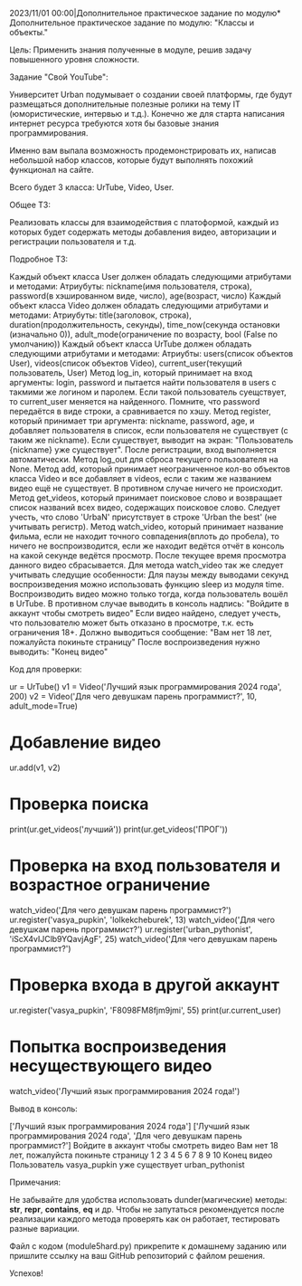 2023/11/01 00:00|Дополнительное практическое задание по модулю*
Дополнительное практическое задание по модулю: "Классы и объекты."


Цель: Применить знания полученные в модуле, решив задачу повышенного уровня сложности.


Задание "Свой YouTube":

Университет Urban подумывает о создании своей платформы, где будут размещаться дополнительные полезные ролики на тему IT (юмористические, интервью и т.д.). Конечно же для старта написания интернет ресурса требуются хотя бы базовые знания программирования.

Именно вам выпала возможность продемонстрировать их, написав небольшой набор классов, которые будут выполнять похожий функционал на сайте.

Всего будет 3 класса: UrTube, Video, User.

Общее ТЗ:

Реализовать классы для взаимодействия с платоформой, каждый из которых будет содержать методы добавления видео, авторизации и регистрации пользователя и т.д.

Подробное ТЗ:


Каждый объект класса User должен обладать следующими атрибутами и методами:
Атриубуты: nickname(имя пользователя, строка), password(в хэшированном виде, число), age(возраст, число)
Каждый объект класса Video должен обладать следующими атрибутами и методами:
Атриубуты: title(заголовок, строка), duration(продолжительность, секунды), time_now(секунда остановки (изначально 0)), adult_mode(ограничение по возрасту, bool (False по умолчанию))
Каждый объект класса UrTube должен обладать следующими атрибутами и методами:
 Атриубты: users(список объектов User), videos(список объектов Video), current_user(текущий пользователь, User)
Метод log_in, который принимает на вход аргументы: login, password и пытается найти пользователя в users с такмими же логином и паролем. Если такой пользователь суещствует, то current_user меняется на найденного. Помните, что password передаётся в виде строки, а сравнивается по хэшу.
Метод register, который принимает три аргумента: nickname, password, age, и добавляет пользователя в список, если пользователя не существует (с таким же nickname). Если существует, выводит на экран: "Пользователь {nickname} уже существует". После регистрации, вход выполняется автоматически.
Метод log_out для сброса текущего пользователя на None.
Метод add, который принимает неограниченное кол-во объектов класса Video и все добавляет в videos, если с таким же названием видео ещё не существует. В противном случае ничего не происходит.
Метод get_videos, который принимает поисковое слово и возвращает список названий всех видео, содержащих поисковое слово. Следует учесть, что слово 'UrbaN' присутствует в строке 'Urban the best' (не учитывать регистр).
Метод watch_video, который принимает название фильма, если не находит точного совпадения(вплоть до пробела), то ничего не воспроизводится, если же находит ведётся отчёт в консоль на какой секунде ведётся просмотр. После текущее время просмотра данного видео сбрасывается.
Для метода watch_video так же следует учитывать следущие особенности:
Для паузы между выводами секунд воспроизведения можно использовать функцию sleep из модуля time.
Воспроизводить видео можно только тогда, когда пользователь вошёл в UrTube. В противном случае выводить в консоль надпись: "Войдите в аккаунт чтобы смотреть видео"
Если видео найдено, следует учесть, что пользователю может быть отказано в просмотре, т.к. есть ограничения 18+. Должно выводиться сообщение: "Вам нет 18 лет, пожалуйста покиньте страницу"
После воспроизведения нужно выводить: "Конец видео"

Код для проверки:

ur = UrTube()
v1 = Video('Лучший язык программирования 2024 года', 200)
v2 = Video('Для чего девушкам парень программист?', 10, adult_mode=True)

# Добавление видео
ur.add(v1, v2)

# Проверка поиска
print(ur.get_videos('лучший'))
print(ur.get_videos('ПРОГ'))

# Проверка на вход пользователя и возрастное ограничение
watch_video('Для чего девушкам парень программист?')
ur.register('vasya_pupkin', 'lolkekcheburek', 13)
watch_video('Для чего девушкам парень программист?')
ur.register('urban_pythonist', 'iScX4vIJClb9YQavjAgF', 25)
watch_video('Для чего девушкам парень программист?')

# Проверка входа в другой аккаунт
ur.register('vasya_pupkin', 'F8098FM8fjm9jmi', 55)
print(ur.current_user)

# Попытка воспроизведения несуществующего видео
watch_video('Лучший язык программирования 2024 года!')

Вывод в консоль:

['Лучший язык программирования 2024 года']
['Лучший язык программирования 2024 года', 'Для чего девушкам парень программист?']
Войдите в аккаунт чтобы смотреть видео
Вам нет 18 лет, пожалуйста покиньте страницу
1 2 3 4 5 6 7 8 9 10 Конец видео
Пользователь vasya_pupkin уже существует
urban_pythonist

Примечания:

Не забывайте для удобства использовать dunder(магические) методы: __str__, __repr__, __contains__, __eq__ и др.
Чтобы не запутаться рекомендуется после реализации каждого метода проверять как он работает, тестировать разные вариации.

Файл с кодом (module5hard.py) прикрепите к домашнему заданию или пришлите ссылку на ваш GitHub репозиторий с файлом решения.


Успехов!